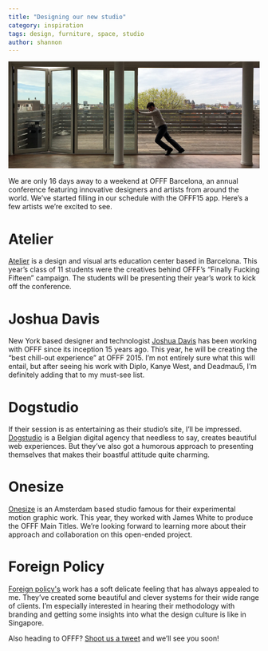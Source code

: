 ```yaml
---
title: "Designing our new studio"
category: inspiration
tags: design, furniture, space, studio
author: shannon
---
```


![Designing our new studio](2015-04-17-links/main.jpg)

We are only 16 days away to a weekend at OFFF Barcelona, an annual conference featuring innovative designers and artists from around the world. We’ve started filling in our schedule with the OFFF15 app. Here’s a few artists we’re excited to see.

# Atelier
[Atelier](http://www.lawebdelatelier.com/en) is a design and visual arts education center based in Barcelona. This year’s class of 11 students were the creatives behind OFFF’s “Finally Fucking Fifteen” campaign. The students will be presenting their year’s work to kick off the conference.

# Joshua Davis
New York based designer and technologist [Joshua Davis](http://www.joshuadavis.com/) has been working with OFFF since its inception 15 years ago. This year, he will be creating the “best chill-out experience” at OFFF 2015. I’m not entirely sure what this will entail, but after seeing his work with Diplo, Kanye West, and Deadmau5, I’m definitely adding that to my must-see list. 

# Dogstudio
If their session is as entertaining as their studio’s site, I’ll be impressed. [Dogstudio](http://www.dogstudio.be/) is a Belgian digital agency that needless to say, creates beautiful web experiences. But they’ve also got a humorous approach to presenting themselves that makes their boastful attitude quite charming. 

# Onesize
[Onesize](http://onesize.nl/) is an Amsterdam based studio famous for their experimental motion graphic work. This year, they worked with James White to produce the OFFF Main Titles. We’re looking forward to learning more about their approach and collaboration on this open-ended project.


# Foreign Policy
[Foreign policy's](http://foreignpolicydesign.com) work has a soft delicate feeling that has always appealed to me. They’ve created some beautiful and clever systems for their wide range of clients. I’m especially interested in hearing their methodology with branding and getting some insights into what the design culture is like in Singapore.


Also heading to OFFF? [Shoot us a tweet](https://twitter.com/veryartificial) and we’ll see you soon!

